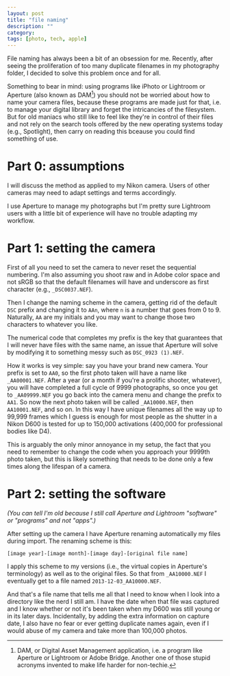 ```yaml
---
layout: post
title: "file naming"
description: ""
category:
tags: [photo, tech, apple]
---
```


File naming has always been a bit of an obsession for me. Recently, after seeing the proliferation of too many duplicate filenames in my photography folder, I decided to solve this problem once and for all.

Something to bear in mind: using programs like iPhoto or Lightroom or Aperture (also known as DAM[^nota-dam]) you should not be worried about how to name your camera files, because these programs are made just for that, i.e. to manage your digital library and forget the intricancies of the filesystem. But for old maniacs who still like to feel like they're in control of their files and not rely on the search tools offered by the new operating systems today (e.g., Spotlight), then carry on reading this bceause you could find something of use.

# Part 0: assumptions

I will discuss the method as applied to my Nikon camera. Users of other cameras may need to adapt settings and terms accordingly.

I use Aperture to manage my photographs but I'm pretty sure Lightroom users with a little bit of experience will have no trouble adapting my workflow.

# Part 1: setting the camera

First of all you need to set the camera to never reset the sequential numbering. I'm also assuming you shoot raw and in Adobe color space and not sRGB so that the default filenames will have and underscore as first character (e.g., `_DSC0037.NEF`).  

Then I change the naming scheme in the camera, getting rid of the default `DSC` prefix and changing it to `AAn`, where `n` is a number that goes from 0 to 9. Naturally, `AA` are my initials and you may want to change those two characters to whatever you like. 

The numerical code that completes my prefix is the key that guarantees that I will never have files with the same name, an issue that Aperture will solve by modifying it to something messy such as `DSC_0923 (1).NEF`. 

How it works is vey simple: say you have your brand new camera. Your prefix is set to `AA0`, so the first photo taken will have a name like `_AA00001.NEF`. After a year (or a month if you're a prolific shooter, whatever), you will have completed a full cycle of 9999 photographs, so once you get to `_AA09999.NEF` you go back into the camera menu and change the prefix to `AA1`. So now the next photo taken will be called `_AA10000.NEF`, then `AA10001.NEF`, and so on. In this way I have unique filenames all the way up to 99,999 frames which I guess is enough for most people as the shutter in a Nikon D600 is tested for up to 150,000 activations (400,000 for professional bodies like D4). 

This is arguably the only minor annoyance in my setup, the fact that you need to remember to change the code when you approach your 9999th photo taken, but this is likely something that needs to be done only a few times along the lifespan of a camera. 

# Part 2: setting the software

_(You can tell I'm old because I still call Aperture and Lightroom "software" or "programs" and not "apps".)_ 

After setting up the camera I have Aperture renaming automatically my files during import. The renaming scheme is this:

    [image year]-[image month]-[image day]-[original file name]
    
I apply this scheme to my versions (i.e., the virtual copies in Aperture's terminology) as well as to the original files. So that from `_AA10000.NEF` I eventually get to a file named `2013-12-03_AA10000.NEF`.

And that's a file name that tells me all that I need to know when I look into a directory like the nerd I still am. I have the date when that file was captured and I know whether or not it's been taken when my D600 was still young or in its later days. Incidentally, by adding the extra information on capture date, I also have no fear or ever getting duplicate names again, even if I would abuse of my camera and take more than 100,000 photos.


[^nota-dam]: DAM, or Digital Asset Management application, i.e. a program like Aperture or Lightroom or Adobe Bridge. Another one of those stupid acronyms invented to make life harder for non-techie.